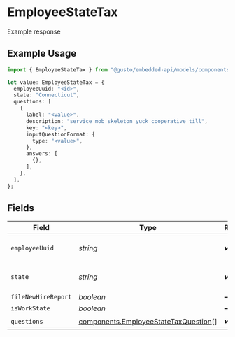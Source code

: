 # EmployeeStateTax

Example response

## Example Usage

```typescript
import { EmployeeStateTax } from "@gusto/embedded-api/models/components";

let value: EmployeeStateTax = {
  employeeUuid: "<id>",
  state: "Connecticut",
  questions: [
    {
      label: "<value>",
      description: "service mob skeleton yuck cooperative till",
      key: "<key>",
      inputQuestionFormat: {
        type: "<value>",
      },
      answers: [
        {},
      ],
    },
  ],
};
```

## Fields

| Field                                                                                        | Type                                                                                         | Required                                                                                     | Description                                                                                  |
| -------------------------------------------------------------------------------------------- | -------------------------------------------------------------------------------------------- | -------------------------------------------------------------------------------------------- | -------------------------------------------------------------------------------------------- |
| `employeeUuid`                                                                               | *string*                                                                                     | :heavy_check_mark:                                                                           | The employee's uuid                                                                          |
| `state`                                                                                      | *string*                                                                                     | :heavy_check_mark:                                                                           | Two letter US state abbreviation                                                             |
| `fileNewHireReport`                                                                          | *boolean*                                                                                    | :heavy_minus_sign:                                                                           | N/A                                                                                          |
| `isWorkState`                                                                                | *boolean*                                                                                    | :heavy_minus_sign:                                                                           | N/A                                                                                          |
| `questions`                                                                                  | [components.EmployeeStateTaxQuestion](../../models/components/employeestatetaxquestion.md)[] | :heavy_check_mark:                                                                           | N/A                                                                                          |